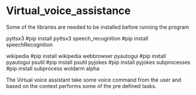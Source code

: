 # Virtual_voice_assistance

Some of the libraries are needed to be installed before running the program 

pyttsx3 #pip install pyttsx3
speech_recognition  #pip install speechRecognition

wikipedia #pip install wikipedia
webbrowser
pyautogui #pip install pyautogui
psutil #pip install psutil
pyjokes #pip install pyjokes
subprocesses #pip install subprocess
woldarm alpha 

The Virtual voice assistant take some voice command from the user and based on the context performs some of the pre defined tasks.
